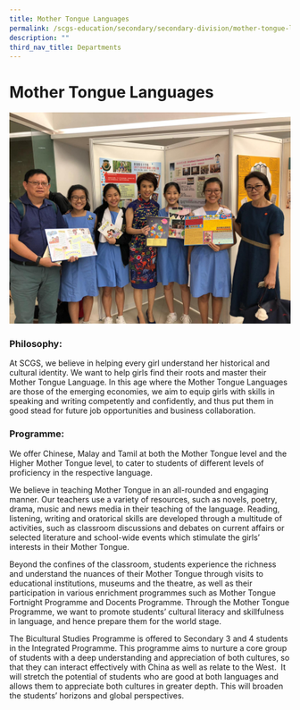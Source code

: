 ```yaml
---
title: Mother Tongue Languages
permalink: /scgs-education/secondary/secondary-division/mother-tongue-language/
description: ""
third_nav_title: Departments
---
```

# **Mother Tongue Languages**

![](/images/WhatsApp-Image-2019-12-04.jpeg)

### Philosophy:

At SCGS, we believe in helping every girl understand her historical and cultural identity. We want to help girls find their roots and master their Mother Tongue Language. In this age where the Mother Tongue Languages are those of the emerging economies, we aim to equip girls with skills in speaking and writing competently and confidently, and thus put them in good stead for future job opportunities and business collaboration.

### Programme:

We offer Chinese, Malay and Tamil at both the Mother Tongue level and the Higher Mother Tongue level, to cater to students of different levels of proficiency in the respective language.

We believe in teaching Mother Tongue in an all-rounded and engaging manner. Our teachers use a variety of resources, such as novels, poetry, drama, music and news media in their teaching of the language. Reading, listening, writing and oratorical skills are developed through a multitude of activities, such as classroom discussions and debates on current affairs or selected literature and school-wide events which stimulate the girls’ interests in their Mother Tongue.

Beyond the confines of the classroom, students experience the richness and understand the nuances of their Mother Tongue through visits to educational institutions, museums and the theatre, as well as their participation in various enrichment programmes such as Mother Tongue Fortnight Programme and Docents Programme. Through the Mother Tongue Programme, we want to promote students’ cultural literacy and skillfulness in language, and hence prepare them for the world stage.

The Bicultural Studies Programme is offered to Secondary 3 and 4 students in the Integrated Programme. This programme aims to nurture a core group of students with a deep understanding and appreciation of both cultures, so that they can interact effectively with China as well as relate to the West.  It will stretch the potential of students who are good at both languages and allows them to appreciate both cultures in greater depth. This will broaden the students’ horizons and global perspectives.